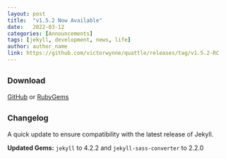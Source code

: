 ```yaml
---
layout: post
title:  "v1.5.2 Now Available"
date:   2022-03-12
categories: [Announcements]
tags: [jekyll, development, news, life]
author: author_name
link: https://github.com/victorwynne/quattle/releases/tag/v1.5.2-RC
---
```


## <small>Download</small>
[GitHub](https://github.com/victorwynne/quattle/releases) or [RubyGems](https://rubygems.org/gems/quattle)<br>

## <small>Changelog</small>

A quick update to ensure compatibility with the latest release of Jekyll.

**Updated Gems:** `jekyll` to 4.2.2 and `jekyll-sass-converter` to 2.2.0
